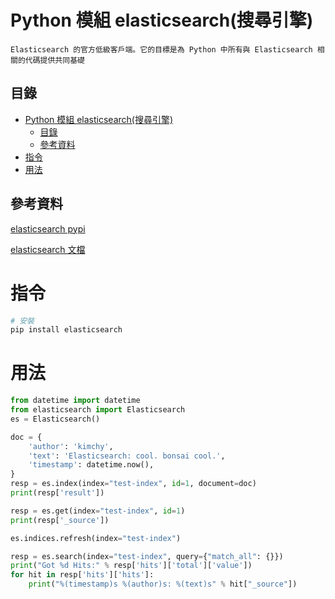 # Python 模組 elasticsearch(搜尋引擎)

```
Elasticsearch 的官方低級客戶端。它的目標是為 Python 中所有與 Elasticsearch 相關的代碼提供共同基礎
```

## 目錄

- [Python 模組 elasticsearch(搜尋引擎)](#python-模組-elasticsearch搜尋引擎)
	- [目錄](#目錄)
	- [參考資料](#參考資料)
- [指令](#指令)
- [用法](#用法)

## 參考資料

[elasticsearch pypi](https://pypi.org/project/elasticsearch/)

[elasticsearch 文檔](https://elasticsearch-py.readthedocs.io/en/v8.3.2/)

# 指令

```bash
# 安裝
pip install elasticsearch
```

# 用法

```Python
from datetime import datetime
from elasticsearch import Elasticsearch
es = Elasticsearch()

doc = {
    'author': 'kimchy',
    'text': 'Elasticsearch: cool. bonsai cool.',
    'timestamp': datetime.now(),
}
resp = es.index(index="test-index", id=1, document=doc)
print(resp['result'])

resp = es.get(index="test-index", id=1)
print(resp['_source'])

es.indices.refresh(index="test-index")

resp = es.search(index="test-index", query={"match_all": {}})
print("Got %d Hits:" % resp['hits']['total']['value'])
for hit in resp['hits']['hits']:
    print("%(timestamp)s %(author)s: %(text)s" % hit["_source"])
```
